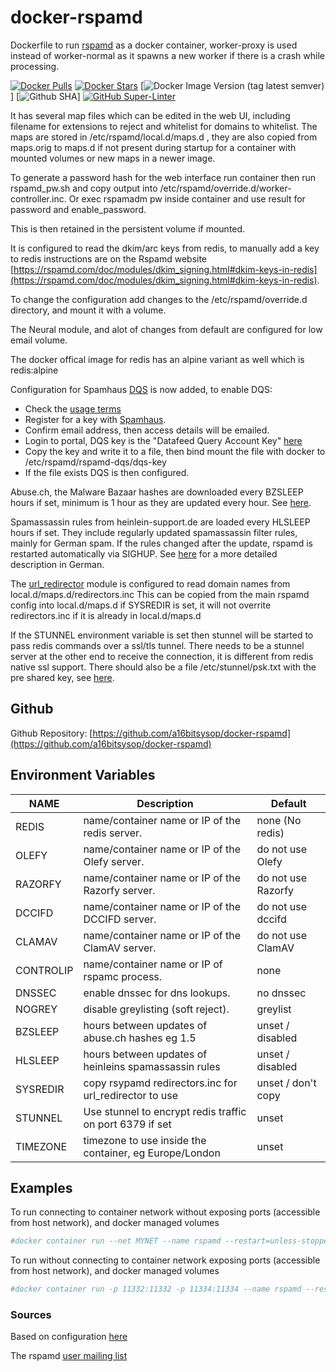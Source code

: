 # docker-rspamd
Dockerfile to run [rspamd](https://rspamd.com/) as a docker container, worker-proxy is used instead of worker-normal as it spawns a new worker if there is a crash while processing.

[![Docker Pulls](https://img.shields.io/docker/pulls/a16bitsysop/rspamd.svg?style=plastic)](https://hub.docker.com/r/a16bitsysop/rspamd/)
[![Docker Stars](https://img.shields.io/docker/stars/a16bitsysop/rspamd.svg?style=plastic)](https://hub.docker.com/r/a16bitsysop/rspamd/)
[![Docker Image Version (tag latest semver)](https://img.shields.io/docker/v/a16bitsysop/rspamd/latest?style=plastic)]
[![Github SHA](https://img.shields.io/badge/dynamic/json?style=plastic&color=orange&label=Github%20SHA&query=object.sha&url=https%3A%2F%2Fapi.github.com%2Frepos%2Fa16bitsysop%2Fdocker-rspamd%2Fgit%2Frefs%2Fheads%2Fmain)]
[![GitHub Super-Linter](https://github.com/a16bitsysop/docker-rspamd/workflows/Super-Linter/badge.svg)](https://github.com/marketplace/actions/super-linter)

It has several map files which can be edited in the web UI, including filename for extensions to reject and whitelist for domains to whitelist.  The maps are stored in /etc/rspamd/local.d/maps.d , they are also copied from maps.orig to maps.d if not present during startup for a container with mounted volumes or new maps in a newer image.

To generate a password hash for the web interface run container then run rspamd_pw.sh and copy output into /etc/rspamd/override.d/worker-controller.inc.  Or exec rspamadm pw inside container and use result for password and enable_password.

This is then retained in the persistent volume if mounted.

It is configured to read the dkim/arc keys from redis, to manually add a key to redis instructions are on the Rspamd website [https://rspamd.com/doc/modules/dkim_signing.html#dkim-keys-in-redis](https://rspamd.com/doc/modules/dkim_signing.html#dkim-keys-in-redis).

To change the configuration add changes to the /etc/rspamd/override.d directory, and mount it with a volume.

The Neural module, and alot of changes from default are configured for low email volume.

The docker offical image for redis has an alpine variant as well which is redis:alpine

Configuration for Spamhaus [DQS](https://github.com/spamhaus/rspamd-dqs) is now added, to enable DQS:

* Check the [usage terms](https://www.spamhaus.org/organization/dnsblusage/)
* Register for a key with [Spamhaus](https://www.spamhaustech.com/dqs/).
* Confirm email address, then access details will be emailed.
* Login to portal, DQS key is the "Datafeed Query Account Key" [here](https://portal.spamhaustech.com/manuals/dqs)
* Copy the key and write it to a file, then bind mount the file with docker to /etc/rspamd/rspamd-dqs/dqs-key
* If the file exists DQS is then configured.

Abuse.ch, the Malware Bazaar hashes are downloaded every BZSLEEP hours if set,
minimum is 1 hour as they are updated every hour.
See [here](https://bazaar.abuse.ch/).

Spamassassin rules from heinlein-support.de are loaded every HLSLEEP hours if set. They include
regularly updated spamassassin filter rules, mainly for German spam.
If the rules changed after the update, rspamd is restarted automatically via SIGHUP.
See [here](https://www.heinlein-support.de/blog/news/aktuelle-spamassassin-regeln-von-heinlein-support/) for a
more detailed description in German.

The [url_redirector](https://rspamd.com/doc/modules/url_redirector.html) module
is configured to read domain names from local.d/maps.d/redirectors.inc
This can be copied from the main rspamd config into local.d/maps.d if SYSREDIR
is set, it will not overrite redirectors.inc if it is already in local.d/maps.d

If the STUNNEL environment variable is set then stunnel will be started to pass
redis commands over a ssl/tls tunnel.  There needs to be a stunnel server at the
other end to receive the connection, it is different from redis native ssl support.
There should also be a file /etc/stunnel/psk.txt with the pre shared key, see
[here](https://www.stunnel.org/auth.html).

## Github
Github Repository: [https://github.com/a16bitsysop/docker-rspamd](https://github.com/a16bitsysop/docker-rspamd)

## Environment Variables

| NAME      | Description                                              | Default            |
| --------- | -------------------------------------------------------- | ------------------ |
| REDIS     | name/container name or IP of the redis server.           | none (No redis)    |
| OLEFY     | name/container name or IP of the Olefy server.           | do not use Olefy   |
| RAZORFY   | name/container name or IP of the Razorfy server.         | do not use Razorfy |
| DCCIFD    | name/container name or IP of the DCCIFD server.          | do not use dccifd  |
| CLAMAV    | name/container name or IP of the ClamAV server.          | do not use ClamAV  |
| CONTROLIP | name/container name or IP of rspamc process.             | none               |
| DNSSEC    | enable dnssec for dns lookups.                           | no dnssec          |
| NOGREY    | disable greylisting (soft reject).                       | greylist           |
| BZSLEEP   | hours between updates of abuse.ch hashes eg 1.5          | unset / disabled   |
| HLSLEEP   | hours between updates of heinleins spamassassin rules    | unset / disabled   |
| SYSREDIR  | copy rsypamd redirectors.inc for url_redirector to use   | unset / don't copy |
| STUNNEL   | Use stunnel to encrypt redis traffic on port 6379 if set | unset              |
| TIMEZONE  | timezone to use inside the container, eg Europe/London   | unset              |

## Examples
To run connecting to container network without exposing ports (accessible from host network), and docker managed volumes
```bash
#docker container run --net MYNET --name rspamd --restart=unless-stopped --mount source=rspamd-var,target=/var/lib/rspamd --mount source=rspamd-over,target=/etc/rspamd/override.d -d a16bitsysop/rspamd
```

To run without connecting to container network exposing ports (accessible from host network), and docker managed volumes
```bash
#docker container run -p 11332:11332 -p 11334:11334 --name rspamd --restart=unless-stopped --mount source=rspamd-var,target=/var/lib/rspamd --mount source=rspamd-over,target=/etc/rspamd/override.d -d a16bitsysop/rspamd
```

### Sources
Based on configuration [here](https://thomas-leister.de/en/mailserver-debian-stretch/)

The rspamd [user mailing list](https://lists.rspamd.com/mailman/listinfo)
